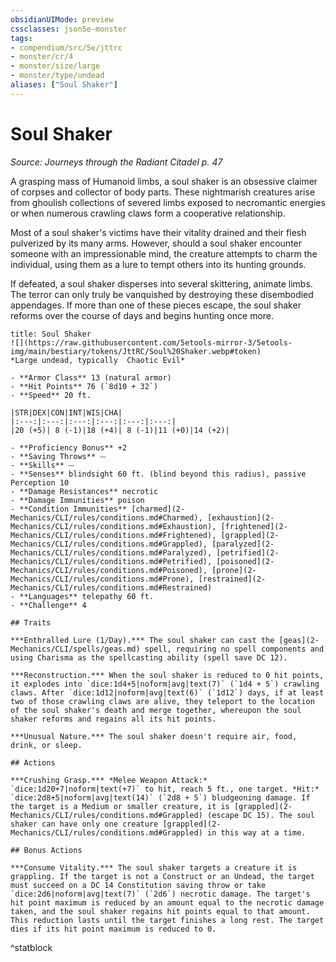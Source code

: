 ```yaml
---
obsidianUIMode: preview
cssclasses: json5e-monster
tags:
- compendium/src/5e/jttrc
- monster/cr/4
- monster/size/large
- monster/type/undead
aliases: ["Soul Shaker"]
---
```

# Soul Shaker
*Source: Journeys through the Radiant Citadel p. 47*  

A grasping mass of Humanoid limbs, a soul shaker is an obsessive claimer of corpses and collector of body parts. These nightmarish creatures arise from ghoulish collections of severed limbs exposed to necromantic energies or when numerous crawling claws form a cooperative relationship.

Most of a soul shaker's victims have their vitality drained and their flesh pulverized by its many arms. However, should a soul shaker encounter someone with an impressionable mind, the creature attempts to charm the individual, using them as a lure to tempt others into its hunting grounds.

If defeated, a soul shaker disperses into several skittering, animate limbs. The terror can only truly be vanquished by destroying these disembodied appendages. If more than one of these pieces escape, the soul shaker reforms over the course of days and begins hunting once more.

```ad-statblock
title: Soul Shaker
![](https://raw.githubusercontent.com/5etools-mirror-3/5etools-img/main/bestiary/tokens/JttRC/Soul%20Shaker.webp#token)
*Large undead, typically  Chaotic Evil*

- **Armor Class** 13 (natural armor)
- **Hit Points** 76 (`8d10 + 32`)
- **Speed** 20 ft.

|STR|DEX|CON|INT|WIS|CHA|
|:---:|:---:|:---:|:---:|:---:|:---:|
|20 (+5)| 8 (-1)|18 (+4)| 8 (-1)|11 (+0)|14 (+2)|

- **Proficiency Bonus** +2
- **Saving Throws** ⏤
- **Skills** ⏤
- **Senses** blindsight 60 ft. (blind beyond this radius), passive Perception 10
- **Damage Resistances** necrotic
- **Damage Immunities** poison
- **Condition Immunities** [charmed](2-Mechanics/CLI/rules/conditions.md#Charmed), [exhaustion](2-Mechanics/CLI/rules/conditions.md#Exhaustion), [frightened](2-Mechanics/CLI/rules/conditions.md#Frightened), [grappled](2-Mechanics/CLI/rules/conditions.md#Grappled), [paralyzed](2-Mechanics/CLI/rules/conditions.md#Paralyzed), [petrified](2-Mechanics/CLI/rules/conditions.md#Petrified), [poisoned](2-Mechanics/CLI/rules/conditions.md#Poisoned), [prone](2-Mechanics/CLI/rules/conditions.md#Prone), [restrained](2-Mechanics/CLI/rules/conditions.md#Restrained)
- **Languages** telepathy 60 ft.
- **Challenge** 4

## Traits

***Enthralled Lure (1/Day).*** The soul shaker can cast the [geas](2-Mechanics/CLI/spells/geas.md) spell, requiring no spell components and using Charisma as the spellcasting ability (spell save DC 12).

***Reconstruction.*** When the soul shaker is reduced to 0 hit points, it explodes into `dice:1d4+5|noform|avg|text(7)` (`1d4 + 5`) crawling claws. After `dice:1d12|noform|avg|text(6)` (`1d12`) days, if at least two of those crawling claws are alive, they teleport to the location of the soul shaker's death and merge together, whereupon the soul shaker reforms and regains all its hit points.

***Unusual Nature.*** The soul shaker doesn't require air, food, drink, or sleep.

## Actions

***Crushing Grasp.*** *Melee Weapon Attack:* `dice:1d20+7|noform|text(+7)` to hit, reach 5 ft., one target. *Hit:* `dice:2d8+5|noform|avg|text(14)` (`2d8 + 5`) bludgeoning damage. If the target is a Medium or smaller creature, it is [grappled](2-Mechanics/CLI/rules/conditions.md#Grappled) (escape DC 15). The soul shaker can have only one creature [grappled](2-Mechanics/CLI/rules/conditions.md#Grappled) in this way at a time.

## Bonus Actions

***Consume Vitality.*** The soul shaker targets a creature it is grappling. If the target is not a Construct or an Undead, the target must succeed on a DC 14 Constitution saving throw or take `dice:2d6|noform|avg|text(7)` (`2d6`) necrotic damage. The target's hit point maximum is reduced by an amount equal to the necrotic damage taken, and the soul shaker regains hit points equal to that amount. This reduction lasts until the target finishes a long rest. The target dies if its hit point maximum is reduced to 0.
```
^statblock
